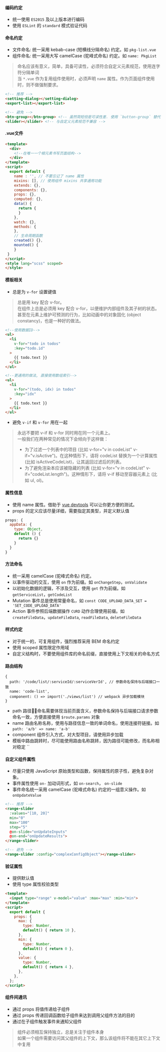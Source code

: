 
#### 编码约定

* 统一使用 `ES2015` 及以上版本进行编码
* 使用 `ESLint` 的 `standard` 模式验证代码

#### 命名约定

- 文件命名: 统一采用 kebab-case (短横线分隔命名) 约定。如 `pkg-list.vue`
- 组件命名: 统一采用大写 camelCase (驼峰式命名) 约定。如 `name: PkgList`

> 命名应该有意义，简单，具备可读性，必须符合自定义元素规范，使用连字符分隔单词 <br/>
> 当 `*.vue` 作为复用组件使用时，必须声明 `name` 属性。作为页面组件使用时，则不做强制要求。

```html
<!-- 推荐 -->
<setting-dialog></setting-dialog>
<export-list></export-list>

<!-- 避免 -->
<btn-group></btn-group> <!-- 虽然简短但是可读性差. 使用 `button-group` 替代 -->
<slider></slider> <!-- 与自定义元素规范不兼容 -->
```

#### .vue文件

```html
<template>
  <div>
    <!--在唯一一个根元素书写页面结构-->
  </div>
</template>
<script>
  export default {
    name : '', // 不要忘记了 name 属性
    mixins: [], // 使用组件 mixins 共享通用功能
    extends: {},
    components: {},
    props: {},
    computed: {},
    data() {
      return {
      }
    },
    watch: {},
    methods: {
    },
    // 生命周期函数
    created() {},
    mounted() {
    }
 }
</script>
<style lang="scss" scoped>
</style>
```

#### 模板相关

- 总是为 `v-for` 设置键值

> 总是用 key 配合 v-for。 <br/>
> 在组件上总是必须用 key 配合 v-for，以便维护内部组件及其子树的状态。甚至在元素上维护可预测的行为，比如动画中的对象固化 (object constancy)，也是一种好的做法。

```html
<!--使用数据ID-->
<ul>
  <li
    v-for="todo in todos"
    :key="todo.id"
  >
    {{ todo.text }}
  </li>
</ul>

<!--更通用的做法, 直接使用数组索引-->
<ul>
  <li
    v-for="(todo, idx) in todos"
    :key="idx"
  >
    {{ todo.text }}
  </li>
</ul>
```

- 避免 `v-if` 和 `v-for` 用在一起

> 永远不要把 v-if 和 v-for 同时用在同一个元素上。<br/>
> 一般我们在两种常见的情况下会倾向于这样做：
> * 为了过滤一个列表中的项目 (比如 v-for="v in codeList" v-if="v.isActive")。在这种情形下，请将 codeList 替换为一个计算属性 (比如 isActiveCodeList)，让其返回过滤后的列表。
> * 为了避免渲染本应该被隐藏的列表 (比如 v-for="v in codeList" v-if="codeList.length")。这种情形下，请将 v-if 移动至容器元素上 (比如 ul, ol)。

#### 属性信息

- 使用 name 属性。借助于 [vue devtools](https://chrome.google.com/webstore/detail/vuejs-devtools/nhdogjmejiglipccpnnnanhbledajbpd?hl=en) 可以让你更方便的测试。
- props 的定义应该尽量详细，需要指定其类型，并定义默认值

```js
props: {
  appData: {
    type: Object,
    default () {
      return {}
    }
  }
}
```

#### 方法命名

- 统一采用 camelCase (驼峰式命名) 约定。
- 以事件驱动的交互，使用 `on` 作为前缀。如 `onChangeStep`，`onValidate`
- 以初始化数据的逻辑，不涉及交互，使用 `get` 作为前缀。如 `getServiceList`，`getCodeList`
- Mutation 事件总是使用常量命名，如 `const CODE_UPLOAD_DATA_SET = 'SET_CODE_UPLOAD_DATA'`
- Action 事件参照后端数据操作 `CURD` 动作合理使用前缀。如 `createFileData`，`updateFileData`, `readFileData`, `deleteFileData`

#### 样式约定

- 对于统一的，可复用组件，强烈推荐采用 BEM 命名约定
- 使用 scoped 属性限定作用域
- 自定义结构时，不要使用组件库的命名前缀，直接使用上下文相关的命名方式

#### 路由结构

```
{
  path: '/code/list/:serviceId/:serviceVerId', // 参数命名保持与后端接口一致
  name: 'code-list',
  component: () => import('./views/list') // webpack 异步加载模块
}
```

- path 路径命名需要体现当前页面含义，参数命名保持与后端接口请求参数命名一致，方便直接使用 `$route.params` 对象
- name 路由名称名称，使用与路径信息一致的单词命名，使用连接符链接。如 `path: 'a/b' => name: 'a-b'`
- component 组件引入方式，对大型项目，请使用异步加载
- 模板中路由跳转时，尽可能使用路由名称跳转，因为路径可能修改，而名称相对稳定
``

#### 自定义组件属性

* 尽量只使用 JavaScript 原始类型和函数，保持属性的原子性，避免复杂对象。
* 事件属性使用 `on-` 加动词形式，如 `on-search`， `on-slide`
* 事件命名统一采用 camelCase (驼峰式命名) 约定的一组意义操作。如 `onUpdateValue`

```html
<!-- 推荐 -->
<range-slider
  :values="[10, 20]"
  min="0"
  max="100"
  step="5"
  @on-slide="onUpdateInputs"
  @on-end="onUpdateResults">
</range-slider>

<!-- 避免 -->
<range-slider :config="complexConfigObject"></range-slider>
```

#### 验证属性

* 提供默认值
* 使用 type 属性校验类型

```html
<template>
  <input type="range" v-model="value" :max="max" :min="min">
</template>
<script>
  export default {
    props: {
      max: {
        type: Number,
        default() { return 10 },
      },
      min: {
        type: Number,
        default() { return 0 },
      },
      value: {
        type: Number,
        default() { return 4 },
      },
    },
  };
</script>
```
#### 组件间通讯

* 通过 props 将值传递给子组件
* 通过 props 传递回调函数给子组件来达到调用父组件方法的目的
* 通过在子组件触发事件来通知父组件

> 组件必须相互保持独立，总是关注于组件本身 <br/>
> 如果一个组件需要访问其父组件的上下文，那么该组件将不能在其它上下文中复用
